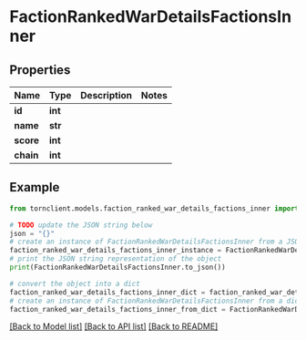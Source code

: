 # FactionRankedWarDetailsFactionsInner


## Properties

Name | Type | Description | Notes
------------ | ------------- | ------------- | -------------
**id** | **int** |  | 
**name** | **str** |  | 
**score** | **int** |  | 
**chain** | **int** |  | 

## Example

```python
from tornclient.models.faction_ranked_war_details_factions_inner import FactionRankedWarDetailsFactionsInner

# TODO update the JSON string below
json = "{}"
# create an instance of FactionRankedWarDetailsFactionsInner from a JSON string
faction_ranked_war_details_factions_inner_instance = FactionRankedWarDetailsFactionsInner.from_json(json)
# print the JSON string representation of the object
print(FactionRankedWarDetailsFactionsInner.to_json())

# convert the object into a dict
faction_ranked_war_details_factions_inner_dict = faction_ranked_war_details_factions_inner_instance.to_dict()
# create an instance of FactionRankedWarDetailsFactionsInner from a dict
faction_ranked_war_details_factions_inner_from_dict = FactionRankedWarDetailsFactionsInner.from_dict(faction_ranked_war_details_factions_inner_dict)
```
[[Back to Model list]](../README.md#documentation-for-models) [[Back to API list]](../README.md#documentation-for-api-endpoints) [[Back to README]](../README.md)


